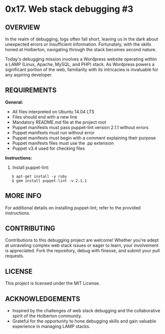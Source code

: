 # 0x17. Web stack debugging #3

## OVERVIEW
In the realm of debugging, logs often fall short, leaving us in the dark about unexpected errors or insufficient information. Fortunately, with the skills honed at Holberton, navigating through the stack becomes second nature.

Today's debugging mission involves a Wordpress website operating within a LAMP (Linux, Apache, MySQL, and PHP) stack. As Wordpress powers a significant portion of the web, familiarity with its intricacies is invaluable for any aspiring developer.

## REQUIREMENTS
**General:**

-   All files interpreted on Ubuntu 14.04 LTS
-   Files should end with a new line
-   Mandatory README.md file at the project root
-   Puppet manifests must pass puppet-lint version 2.1.1 without errors
-   Puppet manifests must run without error
-   Puppet manifests must begin with a comment explaining their purpose
-   Puppet manifests files must use the .pp extension
-   Puppet v3.4 used for checking files

**Instructions:**

1.  Install puppet-lint:
    
```
   $ apt-get install -y ruby
   $ gem install puppet-lint -v 2.1.1
```
    

## MORE INFO
For additional details on installing puppet-lint, refer to the provided instructions.

## CONTRIBUTING
Contributions to this debugging project are welcome! Whether you're adept at unraveling complex web stack issues or eager to learn, your involvement is appreciated. Fork the repository, debug with finesse, and submit your pull requests.

## LICENSE
This project is licensed under the MIT License.

## ACKNOWLEDGEMENTS

-   Inspired by the challenges of web stack debugging and the collaborative spirit of the Holberton community.
-   Grateful for the opportunity to hone debugging skills and gain valuable experience in managing LAMP stacks.